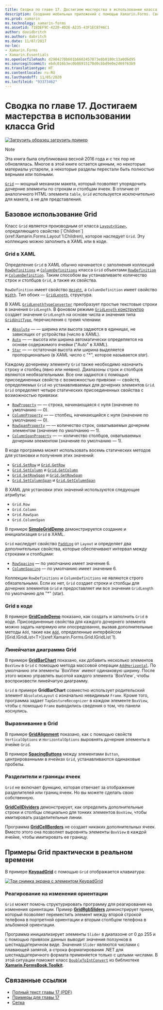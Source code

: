 ```yaml
---
title: Сводка по главе 17. Достигаем мастерства в использовании класса Grid
description: Создание мобильных приложений с помощью Xamarin.Forms. Сводка по главе 17. Достигаем мастерства в использовании класса Grid
ms.prod: xamarin
ms.technology: xamarin-forms
ms.assetid: 71EDEF9C-4220-4D2E-A235-43F1EC8746C1
author: davidbritch
ms.author: dabritch
ms.date: 11/07/2017
no-loc:
- Xamarin.Forms
- Xamarin.Essentials
ms.openlocfilehash: d2904270b601b6602457873e8b0180c13a0d6d95
ms.sourcegitcommit: ebdc016b3ec0b06915170d0cbbd9e0e2469763b9
ms.translationtype: HT
ms.contentlocale: ru-RU
ms.lasthandoff: 11/05/2020
ms.locfileid: "93373462"
---
```

# <a name="summary-of-chapter-17-mastering-the-grid"></a>Сводка по главе 17. Достигаем мастерства в использовании класса Grid

[![Загрузить образец](~/media/shared/download.png) загрузить пример](https://github.com/xamarin/xamarin-forms-book-samples/tree/master/Chapter17)

> [!NOTE]
> Эта книга была опубликована весной 2016 года и с тех пор не обновлялась. Многое в этой книге остается ценным, но некоторые материалы устарели, а некоторые разделы перестали быть полностью верными или полными.

[`Grid`](xref:Xamarin.Forms.Grid) — мощный механизм макета, который позволяет упорядочить дочерние элементы по строкам и столбцам ячеек. В отличие от аналогичного HTML-элемента `table`, `Grid` используется исключительно для макета, а не для представления.

## <a name="the-basic-grid"></a>Базовое использование Grid

Класс `Grid` является производным от класса [`Layout<View>`](xref:Xamarin.Forms.Layout`1), определяющего свойство [`Children`](xref:Xamarin.Forms.Layout`1.Children), которое наследует `Grid`. Эту коллекцию можно заполнить в XAML или в коде.

### <a name="the-grid-in-xaml"></a>Grid в XAML

Определение `Grid` в XAML обычно начинается с заполнения коллекций [`RowDefinitions`](xref:Xamarin.Forms.Grid.RowDefinitions) и [`ColumnDefinitions`](xref:Xamarin.Forms.Grid.ColumnDefinitions) класса `Grid` объектами [`RowDefinition`](xref:Xamarin.Forms.RowDefinition) и [`ColumnDefinition`](xref:Xamarin.Forms.ColumnDefinition). Таким способом вы устанавливаете количество строк и столбцов `Grid`, а также их свойства.

`RowDefinition` имеет свойство [`Height`](xref:Xamarin.Forms.RowDefinition.Height), а `ColumnDefinition` имеет свойство [`Width`](xref:Xamarin.Forms.ColumnDefinition.Width). Тип обоих — [`GridLength`](xref:Xamarin.Forms.GridLength), структура.

В XAML [`GridLengthTypeConverter`](xref:Xamarin.Forms.GridLengthTypeConverter) преобразует простые текстовые строки в значения `GridLength`. В фоновом режиме [`GridLength` конструктор](xref:Xamarin.Forms.GridLength.%23ctor(System.Double,Xamarin.Forms.GridUnitType)) создает значение `GridLength` на основе числа и значения типа [`GridUnitType`](xref:Xamarin.Forms.GridUnitType), перечисления с тремя членами:

- [`Absolute`](xref:Xamarin.Forms.GridUnitType.Absolute) &mdash; — ширина или высота задаются в единицах, не зависящих от устройства (число в XAML).
- [`Auto`](xref:Xamarin.Forms.GridUnitType.Auto) &mdash; — высота или ширина автоматически определяется на основе содержимого ячейки ("Auto" в XAML).
- [`Star`](xref:Xamarin.Forms.GridUnitType.Star) &mdash; — остаточная высота или ширина выделяется пропорционально (в XAML число с "\*", которое называется *star*).

Каждому дочернему элементу `Grid` также необходимо назначить строку и столбец (явно или неявно). Диапазоны строк и столбцов являются необязательными. Все они задаются с помощью присоединенных свойств с возможностью привязки &mdash; свойств, определяемых `Grid` но устанавливаемых для дочерних элементов `Grid`. `Grid` определяет четыре статических присоединенных свойства с возможностью привязки:

- [`RowProperty`](xref:Xamarin.Forms.Grid.RowProperty) &mdash; — строка, начинающаяся с нуля (значение по умолчанию — 0).
- [`ColumnProperty`](xref:Xamarin.Forms.Grid.ColumnProperty) &mdash; — столбец, начинающийся с нуля (значение по умолчанию — 0).
- [`RowSpanProperty`](xref:Xamarin.Forms.Grid.RowSpanProperty) &mdash; — количество строк, охватываемых дочерним элементом (значение по умолчанию — 1).
- [`ColumnSpanProperty`](xref:Xamarin.Forms.Grid.ColumnSpanProperty) &mdash; — количество столбцов, охватываемых дочерним элементом (значение по умолчанию — 1).

В коде программа может использовать восемь статических методов для установки и получения этих значений:

- [`Grid.SetRow`](xref:Xamarin.Forms.Grid.SetRow(Xamarin.Forms.BindableObject,System.Int32)) и [`Grid.GetRow`](xref:Xamarin.Forms.Grid.GetRow(Xamarin.Forms.BindableObject))
- [`Grid.SetColumn`](xref:Xamarin.Forms.Grid.SetColumn(Xamarin.Forms.BindableObject,System.Int32)) и [`Grid.GetColumn`](xref:Xamarin.Forms.Grid.GetColumn(Xamarin.Forms.BindableObject))
- [`Grid.SetRowSpan`](xref:Xamarin.Forms.Grid.SetRowSpan(Xamarin.Forms.BindableObject,System.Int32)) и [`Grid.GetRowSpan`](xref:Xamarin.Forms.Grid.GetRowSpan(Xamarin.Forms.BindableObject))
- [`Grid.SetColumnSpan`](xref:Xamarin.Forms.Grid.SetColumnSpan(Xamarin.Forms.BindableObject,System.Int32)) и [`Grid.GetColumnSpan`](xref:Xamarin.Forms.Grid.GetColumnSpan(Xamarin.Forms.BindableObject))

В XAML для установки этих значений используются следующие атрибуты:

- `Grid.Row`
- `Grid.Column`
- `Grid.RowSpan`
- `Grid.ColumnSpan`

В примере [**SimpleGridDemo**](https://github.com/xamarin/xamarin-forms-book-samples/tree/master/Chapter17/SimpleGridDemo) демонстрируется создание и инициализация `Grid` в XAML.

`Grid` наследует свойство [`Padding`](xref:Xamarin.Forms.Layout.Padding) от `Layout` и определяет два дополнительных свойства, которые обеспечивают интервал между строками и столбцами:

- [`RowSpacing`](xref:Xamarin.Forms.Grid.RowSpacing) — по умолчанию имеет значение 6.
- [`ColumnSpacing`](xref:Xamarin.Forms.Grid.ColumnSpacing) — по умолчанию имеет значение 6.

Коллекции `RowDefinitions` и `ColumnDefinitions` не являются строго обязательными. Если их нет, `Grid` создает строки и столбцы для дочерних элементов `Grid` и предоставляет им все значения `GridLength` по умолчанию для "\*" (star).

### <a name="the-grid-in-code"></a>Grid в коде

В примере [**GridCodeDemo**](https://github.com/xamarin/xamarin-forms-book-samples/tree/master/Chapter17/GridCodeDemo) показано, как создать и заполнить `Grid` в коде. Присоединенные свойства для каждого дочернего элемента можно задать напрямую или опосредованно, вызвав дополнительные методы `Add`, такие как [`Add`](xref:Xamarin.Forms.Grid.IGridList`1.Add*), определенные интерфейсом [Grid.IGridList<T>](xref:Xamarin.Forms.Grid.IGridList`1).

### <a name="the-grid-bar-chart"></a>Линейчатая диаграмма Grid

В примере [**GridBarChart**](https://github.com/xamarin/xamarin-forms-book-samples/tree/master/Chapter17/GridBarChart) показано, как добавить несколько элементов `BoxView` в `Grid` с помощью метода массовой операции [`AddHorizontal`](xref:Xamarin.Forms.Grid.IGridList`1.AddHorizontal*). По умолчанию эти элементы `BoxView` имеют одинаковую ширину. После этого можно управлять высотой каждого элемента `BoxView`, чтобы воспроизвести линейчатую диаграмму.

`Grid` в примере **GridBarChart** совместно использует родительский элемент `AbsoluteLayout` с изначально невидимым `Frame`. Кроме того, программа задает `TapGestureRecognizer` в каждом элементе `BoxView`, чтобы с помощью `Frame` выводились сведения о том, что панели коснулись.

### <a name="alignment-in-the-grid"></a>Выравнивание в Grid

В примере [**GridAlignment**](https://github.com/xamarin/xamarin-forms-book-samples/tree/master/Chapter17/GridAlignment) показано, как с помощью свойств `VerticalOptions` и `HorizontalOptions` выровнять дочерние элементы в ячейке `Grid`.

В примере [**SpacingButtons**](https://github.com/xamarin/xamarin-forms-book-samples/tree/master/Chapter17/SpacingButtons) между элементами `Button`, центрированными в ячейках `Grid`, устанавливаются одинаковые пробелы.

### <a name="cell-dividers-and-borders"></a>Разделители и границы ячеек

`Grid` не включает функцию, которая отвечает за отображение разделителей или границ ячеек. Но вы можете сделать свою собственную.

[**GridCellDividers**](https://github.com/xamarin/xamarin-forms-book-samples/tree/master/Chapter17/GridCellDividers) демонстрирует, как определить дополнительные строки и столбцы специально для тонких элементов `BoxView`, чтобы имитировать разделительные линии.

Программа [**GridCellBorders**](https://github.com/xamarin/xamarin-forms-book-samples/tree/master/Chapter17/GridCellBorders) не создает никаких дополнительных ячеек. Вместо этого она позволяет выровнять элементы `BoxView` в каждой ячейке, чтобы имитировать ее границу.

## <a name="almost-real-life-grid-examples"></a>Примеры Grid практически в реальном времени

В примере [**KeypadGrid**](https://github.com/xamarin/xamarin-forms-book-samples/tree/master/Chapter17/KeypadGrid) с помощью `Grid` отображается клавиатура:

[![Три снимка экрана с элементом KeypadGrid](images/ch17fg12-small.png "Grid для клавиатуры")](images/ch17fg12-large.png#lightbox "Grid для клавиатуры")

### <a name="responding-to-orientation-changes"></a>Реагирование на изменения ориентации

`Grid` может помочь структурировать программу для реагирования на изменения ориентации. Пример [**GridRgbSliders**](https://github.com/xamarin/xamarin-forms-book-samples/tree/master/Chapter17/GridRgbSliders) демонстрирует прием, который позволяет переместить элемент между второй строкой телефона в портретной ориентации и вторым столбцом телефона в альбомной ориентации.

Программа инициализирует элементы `Slider` в диапазоне от 0 до 255 и с помощью привязок данных выводит значения ползунков в шестнадцатеричном виде. Значения `Slider` являются числами с плавающей запятой, а строка форматирования .NET для шестнадцатеричного формата применяется только с целыми числами. В этой ситуации поможет класс [`DoubleToIntConvert`](https://github.com/xamarin/xamarin-forms-book-samples/blob/master/Libraries/Xamarin.FormsBook.Toolkit/Xamarin.FormsBook.Toolkit/DoubleToIntConverter.cs) из библиотеке [ **Xamarin.FormsBook.Toolkit**](https://github.com/xamarin/xamarin-forms-book-samples/tree/master/Libraries/Xamarin.FormsBook.Toolkit).

## <a name="related-links"></a>Связанные ссылки

- [Полный текст главы 17 (PDF)](https://download.xamarin.com/developer/xamarin-forms-book/XamarinFormsBook-Ch17-Apr2016.pdf)
- [Примеры для главы 17](https://github.com/xamarin/xamarin-forms-book-samples/tree/master/Chapter17)
- [Сетка](~/xamarin-forms/user-interface/layouts/grid.md)
